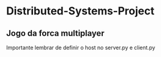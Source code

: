 # Distributed-Systems-Project

## Jogo da forca multiplayer

Importante lembrar de definir o host no server.py e client.py
